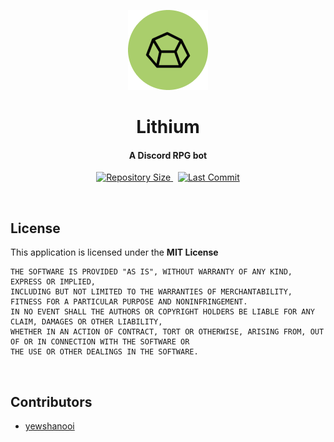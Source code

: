 <p align="center">
    <img src=".github/readme_icon.png" width="128" height="128"/>
    <h1 align="center">Lithium</h1>
    <h4 align="center">A Discord RPG bot</h4>
</p>

<p align="center">
    <a href="https://github.com/yewshanooi/lithium/">
        <img alt="Repository Size" src="https://img.shields.io/github/repo-size/yewshanooi/lithium?style=flat">
    </a>
  &nbsp;
    <a href="https://github.com/yewshanooi/lithium/commits/">
        <img alt="Last Commit" src="https://img.shields.io/github/last-commit/yewshanooi/lithium?style=flat">
    </a>
</p>
<br/>

## License
This application is licensed under the **MIT License**
```
THE SOFTWARE IS PROVIDED "AS IS", WITHOUT WARRANTY OF ANY KIND, EXPRESS OR IMPLIED, 
INCLUDING BUT NOT LIMITED TO THE WARRANTIES OF MERCHANTABILITY, FITNESS FOR A PARTICULAR PURPOSE AND NONINFRINGEMENT. 
IN NO EVENT SHALL THE AUTHORS OR COPYRIGHT HOLDERS BE LIABLE FOR ANY CLAIM, DAMAGES OR OTHER LIABILITY, 
WHETHER IN AN ACTION OF CONTRACT, TORT OR OTHERWISE, ARISING FROM, OUT OF OR IN CONNECTION WITH THE SOFTWARE OR 
THE USE OR OTHER DEALINGS IN THE SOFTWARE.
```
<br/>

## Contributors
- [yewshanooi](https://github.com/yewshanooi)

